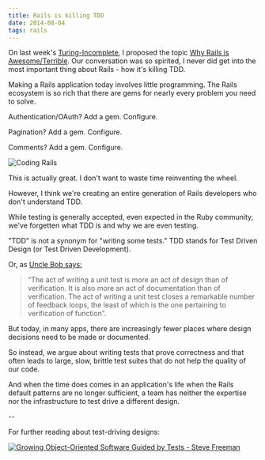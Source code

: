 ```yaml
---
title: Rails is killing TDD
date: 2014-08-04
tags: rails
---
```


On last week's [Turing-Incomplete](http://turing.cool), I proposed the topic [Why Rails is Awesome/Terrible](http://turing.cool/12).  Our conversation was so spirited, I never did get into the most important thing about Rails - how it's killing TDD.

Making a Rails application today involves little programming. The Rails ecosystem is so rich that there are gems for nearly every problem you need to solve.

Authentication/OAuth? Add a gem. Configure.

Pagination? Add a gem. Configure.

Comments? Add a gem. Configure.

![Coding Rails](https://dl.dropbox.com/s/hudsusfh0cn0cez/8b5kNhQ.gif)

This is actually great. I don't want to waste time reinventing the wheel.

However, I think we're creating an entire generation of Rails developers who don't understand TDD.

While testing is generally accepted, even expected in the Ruby community, we've forgetten what TDD is and why we are even testing.

"TDD" is not a synonym for "writing some tests." TDD stands for Test Driven Design (or Test Driven Development).

Or, as [Uncle Bob says:](http://www.agiledata.org/essays/tdd.html#sthash.jmWMwZLH.dpuf)

> “The act of writing a unit test is more an act of design than of verification. It is also more an act of documentation than of verification. The act of writing a unit test closes a remarkable number of feedback loops, the least of which is the one pertaining to verification of function”.

But today, in many apps, there are increasingly fewer places where design decisions need to be made or documented.

So instead, we argue about writing tests that prove correctness and that often leads to large, slow, brittle test suites that do not help the quality of our code.

And when the time does comes in an application's life when the Rails default patterns are no longer sufficient, a team has neither the expertise nor the infrastructure to test drive a different design.

--

For further reading about test-driving designs:

[<img src="https://dl.dropbox.com/s/zsstdczqwu4kdm9/Screenshot%202014-08-03%2023.53.28.png" alt="Growing Object-Oriented Software Guided by Tests - Steve Freeman">](http://www.amazon.com/Growing-Object-Oriented-Software-Addison-Wesley-Signature-ebook/dp/B002TIOYVW/ref=tmm_kin_title_0?_encoding=UTF8&sr=&qid=)
